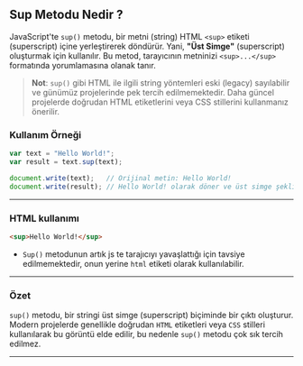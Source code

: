 ## Sup Metodu Nedir ?

JavaScript'te `sup()` metodu, bir metni (string) HTML `<sup>` etiketi (superscript) içine yerleştirerek döndürür. Yani, **"Üst Simge"** (superscript) oluşturmak için kullanılır. Bu metod, tarayıcının metninizi `<sup>...</sup>` formatında yorumlamasına olanak tanır.

> **Not**: `sup()` gibi HTML ile ilgili string yöntemleri eski (legacy) sayılabilir ve günümüz projelerinde pek tercih edilmemektedir. Daha güncel projelerde doğrudan HTML etiketlerini veya CSS stillerini kullanmanız önerilir.

### Kullanım Örneği

```javascript
var text = "Hello World!";
var result = text.sup(text);

document.write(text);   // Orijinal metin: Hello World!
document.write(result); // Hello World! olarak döner ve üst simge şeklinde görüntülenir.
```
---

### HTML kullanımı

```html
<sup>Hello World!</sup>
```

- `Sup()` metodunun artık js te tarajıcıyı yavaşlattığı için tavsiye edilmemektedir, onun yerine `html` etiketi olarak kullanılabilir.

---

### Özet

`sup()` metodu, bir stringi üst simge (superscript) biçiminde bir çıktı oluşturur. Modern projelerde genellikle doğrudan `HTML` etiketleri veya `CSS` stilleri kullanılarak bu görüntü elde edilir, bu nedenle `sup()` metodu çok sık tercih edilmez.

---
